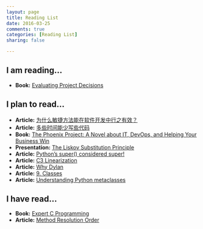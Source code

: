 ```yaml
---
layout: page
title: Reading List
date: 2016-03-25
comments: true
categories: [Reading List]
sharing: false

---
```


## I am reading...

* **Book:** [Evaluating Project Decisions](http://www.amazon.com/dp/B002VRZPHS/ref=wl_it_dp_o_pC_nS_ttl?_encoding=UTF8&colid=2VGMNARANNIG&coliid=I35GDOUJDKYF8B)

## I plan to read...

* **Article:** [为什么敏捷方法能在软件开发中行之有效？](http://coolshell.cn/articles/2622.html)
* **Article:** [多些时间能少写些代码](http://coolshell.cn/articles/5686.html)
* **Book:** [The Phoenix Project: A Novel about IT, DevOps, and Helping Your Business Win](http://www.amazon.com/Phoenix-Project-DevOps-Helping-Business/dp/0988262509/ref=tmm_pap_swatch_0?_encoding=UTF8&coliid=I2L0YPFTCKDPQO&colid=2VGMNARANNIG&qid=&sr=)
* **Presentation:** [The Liskov Substitution Principle](http://www.engr.mun.ca/~theo/Courses/sd/5895-downloads/sd-principles-3.ppt.pdf)
* **Article:** [Python’s super() considered super!](https://rhettinger.wordpress.com/2011/05/26/super-considered-super/)
* **Article:** [C3 Linearization](https://en.wikipedia.org/wiki/C3_linearization)
* **Article:** [Why Dylan](http://opendylan.org/documentation/intro-dylan/why-dylan.html)
* **Article:** [9. Classes](https://docs.python.org/2/tutorial/classes.html)
* **Article:** [Understanding Python metaclasses](https://blog.ionelmc.ro/2015/02/09/understanding-python-metaclasses/)

## I have read...

* **Book:** [Expert C Programming](http://ecx.images-amazon.com/images/I/41g5xoVIvKL._SX408_BO1,204,203,200_.jpg)
* **Article:** [Method Resolution Order](http://python-history.blogspot.com/2010/06/method-resolution-order.html)
